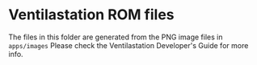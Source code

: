 # Ventilastation ROM files

The files in this folder are generated from the PNG image files in `apps/images`
Please check the Ventilastation Developer's Guide for more info.
